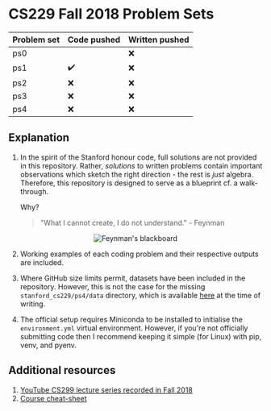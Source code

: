 # CS229 Fall 2018 Problem Sets

| Problem set | Code pushed        | Written pushed |
|:------------|:-------------------|:---------------|
| ps0         |                    | :x:            |
| ps1         | :heavy_check_mark: | :x:            |
| ps2         | :x:                | :x:            |
| ps3         | :x:                | :x:            |
| ps4         | :x:                | :x:            |

## Explanation

1. In the spirit of the Stanford honour code, full solutions are not provided in
   this repository. Rather, *solutions* to written problems contain important
   observations which sketch the right direction - the rest is *just* algebra.
   Therefore, this repository is designed to serve as a blueprint cf. a walk-through.

   Why?
   
   > "What I cannot create, I do not understand." - Feynman


<p align="center"> <img
  src="https://sylviecerise.files.wordpress.com/2010/02/feynman-blackboard.jpg"
  alt="Feynman's blackboard"/> 
</p>


2. Working examples of each coding problem and their respective outputs are
   included. 

3. Where GitHub size limits permit, datasets have been included in the
   repository. However, this is not the case for the missing
   `stanford_cs229/ps4/data` directory, which is available
   [here](https://github.com/s-ai-kia/CS229_ML/blob/master/PSET/2018/ps4_v5_release.zip)
   at the time of writing.

4. The official setup requires Miniconda to be installed to initialise the
   `environment.yml` virtual environment. However, if you're not officially
   submitting code then I recommend keeping it simple (for Linux) with pip,
   venv, and pyenv.


## Additional resources
1. [YouTube CS299 lecture series recorded in Fall
   2018](https://www.youtube.com/watch?v=jGwO_UgTS7I&list=PLoROMvodv4rMiGQp3WXShtMGgzqpfVfbU)
2. [Course cheat-sheet](https://github.com/afshinea/stanford-cs-229-machine-learning)
            
